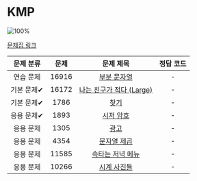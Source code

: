 # KMP

![100%](https://progress-bar.xyz/0/?scale=8&title=progress&width=500&color=babaca&suffix=/8)

[문제집 링크](https://www.acmicpc.net/workbook/view/12205)

| 문제 분류 | 문제 | 문제 제목 | 정답 코드 |
| :--: | :--: | :--: | :--: |
| 연습 문제 | 16916 | [부분 문자열](https://www.acmicpc.net/problem/16916) | - |
| 기본 문제✔ | 16172 | [나는 친구가 적다 (Large)](https://www.acmicpc.net/problem/16172) | - |
| 기본 문제✔ | 1786 | [찾기](https://www.acmicpc.net/problem/1786) | - |
| 응용 문제✔ | 1893 | [시저 암호](https://www.acmicpc.net/problem/1893) | - |
| 응용 문제 | 1305 | [광고](https://www.acmicpc.net/problem/1305) | - |
| 응용 문제 | 4354 | [문자열 제곱](https://www.acmicpc.net/problem/4354) | - |
| 응용 문제 | 11585 | [속타는 저녁 메뉴](https://www.acmicpc.net/problem/11585) | - |
| 응용 문제 | 10266 | [시계 사진들](https://www.acmicpc.net/problem/10266) | - |
